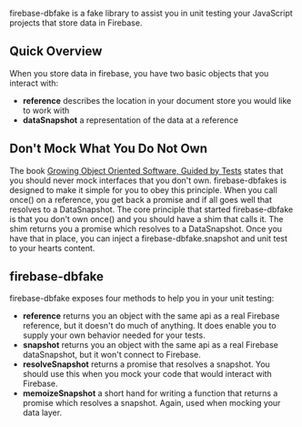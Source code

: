 firebase-dbfake is a fake library to assist you in unit testing your JavaScript projects that store data in Firebase.

## Quick Overview
When you store data in firebase, you have two basic objects that you interact with:
* **reference** describes the location in your document store you would like to work with
* **dataSnapshot** a representation of the data at a reference

## Don't Mock What You Do Not Own
The book [Growing Object Oriented Software, Guided by Tests](http://www.amazon.com/Growing-Object-Oriented-Software-Guided-Tests/dp/0321503627)
states that you should never mock interfaces that you don't own. firebase-dbfakes is designed to make it simple for
you to obey this principle.
When you call once() on a reference, you get back a promise and if all goes well that resolves to a DataSnapshot.
The core principle that started firebase-dbfake is that you don't own once() and you should have a shim that calls it.
The shim returns you a promise which resolves to a DataSnapshot. Once you have that in place, you can inject a
firebase-dbfake.snapshot and unit test to your hearts content.

## firebase-dbfake
firebase-dbfake exposes four methods to help you in your unit testing:
* **reference** returns you an object with the same api as a real Firebase reference, but it doesn't do much of anything.
It does enable you to supply your own behavior needed for your tests.
* **snapshot** returns you an object with the same api as a real Firebase dataSnapshot, but it won't connect to Firebase.
* **resolveSnapshot** returns a promise that resolves a snapshot. You should use this when you mock your code that would
interact with Firebase.
* **memoizeSnapshot** a short hand for writing a function that returns a promise which resolves a snapshot. Again, used
when mocking your data layer.

